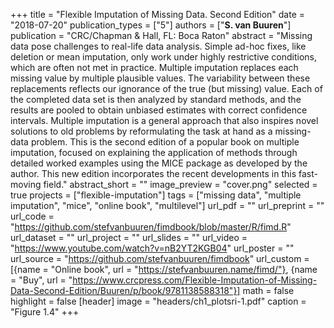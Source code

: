 +++
title = "Flexible Imputation of Missing Data. Second Edition"
date = "2018-07-20"
publication_types = ["5"]
authors = ["**S. van Buuren**"]
publication = "CRC/Chapman & Hall, FL: Boca Raton"
abstract = "Missing data pose challenges to real-life data analysis. Simple ad-hoc fixes, like deletion or mean imputation, only work under highly restrictive conditions, which are often not met in practice. Multiple imputation replaces each missing value by multiple plausible values. The variability between these replacements reflects our ignorance of the true (but missing) value. Each of the completed data set is then analyzed by standard methods, and the results are pooled to obtain unbiased estimates with correct confidence intervals. Multiple imputation is a general approach that also inspires novel solutions to old problems by reformulating the task at hand as a missing-data problem. This is the second edition of a popular book on multiple imputation, focused on explaining the application of methods through detailed worked examples using the MICE package as developed by the author. This new edition incorporates the recent developments in this fast-moving field."
abstract_short = ""
image_preview = "cover.png"
selected = true
projects = ["flexible-imputation"]
tags = ["missing data", "multiple imputation", "mice", "online book", "multilevel"]
url_pdf = ""
url_preprint = ""
url_code = "https://github.com/stefvanbuuren/fimdbook/blob/master/R/fimd.R"
url_dataset = ""
url_project = ""
url_slides = ""
url_video = "https://www.youtube.com/watch?v=nB2YT2KGB04"
url_poster = ""
url_source = "https://github.com/stefvanbuuren/fimdbook"
url_custom = [{name = "Online book", url = "https://stefvanbuuren.name/fimd/"}, {name = "Buy", url = "https://www.crcpress.com/Flexible-Imputation-of-Missing-Data-Second-Edition/Buuren/p/book/9781138588318"}]
math = false
highlight = false
[header]
image = "headers/ch1_plotsri-1.pdf"
caption = "Figure 1.4"
+++

